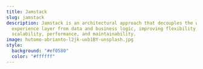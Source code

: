 ```yaml
---
title: Jamstack
slug: jamstack
description: Jamstack is an architectural approach that decouples the web
  experience layer from data and business logic, improving flexibility,
  scalability, performance, and maintainability.
image: hutomo-abrianto-l2jk-uxb1BY-unsplash.jpg
style:
  background: "#ef0580"
  color: "#ffffff"
---
```

